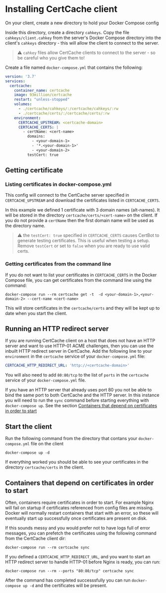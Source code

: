 # Installing CertCache client

On your client, create a new directory to hold your Docker Compose config

Inside this directory, create a directory `cahkeys`. Copy the file `cahkeys/client.cahkey` from the server's Docker Compose directory into the client's `cahkeys` directory - this will allow the client to connect to the server.

> ⚠️ `cahkey` files allow CertCache clients to connect to the server - so be careful who you give them to!

Create a file named `docker-compose.yml` that contains the following:

```yaml
version: '3.7'
services:
  certcache:
    container_name: certcache
    image: 93million/certcache
    restart: "unless-stopped"
    volumes:
      - ./certcache/cahkeys/:/certcache/cahkeys/:rw
      - ./certcache/certs/:/certcache/certs/:rw
    environment:
      CERTCACHE_UPSTREAM: <certcache-domain>
      CERTCACHE_CERTS: |
        - certName: <cert-name>
          domains:
            - <your-domain-1>
            - '*.<your-domain-1>'
            - <your-domain-2>
          testCert: true
```

## Getting certificate

### Listing certificates in docker-compose.yml

This config will connect to the CertCache server specified in `CERTCACHE_UPSTREAM` and download the certificates listed in `CERTCACHE_CERTS`.

In this example we defined 1 certificate with 3 domain names (alt-names). It will be stored in the directory `certcache/certs/<cert-name>` on the client. If you do not provide a `certName` then the first domain name will be used as the directory name.

> ⚠️ the `testCert: true` specified in `CERTCACHE_CERTS` causes CertBot to generate testing certificates. This is useful when testing a setup. Remove `testCert` or set to `false` when you are ready to use valid certs.

### Getting certificates from the command line

If you do not want to list your certificates in `CERTCACHE_CERTS` in the Docker Compose file, you can get certificates from the command line using the command:

```
docker-compose run --rm certcache get -t  -d <your-domain-1>,<your-domain-2> --cert-name <cert-name>
```

This will store certificates in the `certcache/certs` and they will be kept up to date when you start the client.

## Running an HTTP redirect server

If you are running CertCache client on a host that does not have an HTTP server and want to use HTTP-01 ACME challenges, then you can use the inbuilt HTTP redirect server in CertCache. Add the following line to your `environment` in the `certcache` service of your `docker-compose.yml` file:

```yaml
CERTCACHE_HTTP_REDIRECT_URL: 'http://<certcache-domain>'
```

You will also need to add `80:80/tcp` to the list of `ports` in the `certcache` service of your `docker-compose.yml` file.

If you have an HTTP server that already uses port 80 you not be able to bind the same port to both CertCache and the HTTP server. In this instance you will need to run the `sync` command before starting everything with `docker-compose up`. See the section [Containers that depend on certificates in order to start](#containers-that-depend-on-certificates-in-order-to-start)

## Start the client

Run the following command from the directory that contans your `docker-compose.yml` file on the client

```
docker-compose up -d
```

If everything worked you should be able to see your certificates in the directory `certcache/certs` in the client.

## Containers that depend on certificates in order to start

Often, containers require certificates in order to start. For example Nginx will fail on startup if certificates referenced from config files are missing. Docker will normally restart containers that start with an error, so these will eventually start up successfully once certificates are present on disk.

If this sounds messy and you would prefer not to have logs full of error messages, you can prefetch the certificates using the following command from the CertCache client dir:

```
docker-compose run --rm certcache sync
```

If you defined a `CERTCACHE_HTTP_REDIRECT_URL`, and you want to start an HTTP redirect server to handle HTTP-01 before Nginx is ready, you can run:

```
docker-compose run --rm --ports "80:80/tcp" certcache sync
```

After the command has completed successsfully you can run `docker-compose up -d` and the certificates will be present.
